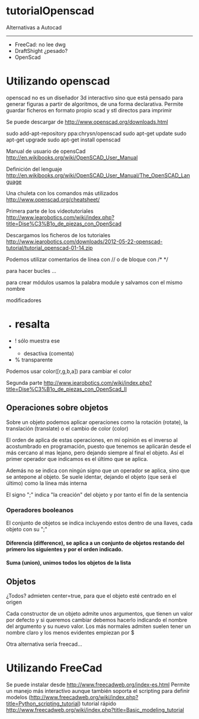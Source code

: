 # tutorialOpenscad

Alternativas a Autocad
_____

* FreeCad: no lee dwg 
* DraftShight ¿pesado?
* OpenScad

Utilizando openscad
=====

openscad no es un diseñador 3d interactivo sino que está pensado para generar figuras a partir de algoritmos, de una forma declarativa.
Permite guardar ficheros en formato propio scad y stl directos para imprimir

Se puede descargar de http://www.openscad.org/downloads.html

sudo add-apt-repository ppa:chrysn/openscad
sudo apt-get update
sudo apt-get upgrade
sudo apt-get install openscad

Manual de usuario de opensCad http://en.wikibooks.org/wiki/OpenSCAD_User_Manual

Definición del lenguaje http://en.wikibooks.org/wiki/OpenSCAD_User_Manual/The_OpenSCAD_Language

Una chuleta con los comandos más utilizados http://www.openscad.org/cheatsheet/

Primera parte de los videotutoriales http://www.iearobotics.com/wiki/index.php?title=Dise%C3%B1o_de_piezas_con_OpenScad

Descargamos los ficheros de los tutoriales
http://www.iearobotics.com/downloads/2012-05-22-openscad-tutorial/tutorial_openscad-01-14.zip

Podemos utilizar comentarios de línea con // o de bloque con /* */

para hacer bucles ...

para crear módulos usamos la palabra module y salvamos con el mismo nombre



modificadores 
* # resalta 
* ! sólo muestra ese
* * desactiva (comenta)
* % transparente

Podemos usar color([r,g,b,a]) para cambiar el color

Segunda parte http://www.iearobotics.com/wiki/index.php?title=Dise%C3%B1o_de_piezas_con_OpenScad_II

## Operaciones sobre objetos

Sobre un objeto podemos aplicar operaciones como la rotación (rotate), la translación (translate) o el cambio de color (color)

El orden de aplica de estas operaciones, en mi opinión es el inverso al acostumbrado en programación, puesto que tenemos se aplicarán desde el más cercano al mas lejano, pero dejando siempre al final el objeto. Así el primer operador que indicamos es el último que se aplica.

Además no se indica con ningún signo que un operador se aplica, sino que se antepone al objeto.
Se suele identar, dejando el objeto (que será el último) como la línea más interna

El signo ";" indica "la creación" del objeto y por tanto el fin de la sentencia

### Operadores booleanos

El conjunto de objetos se indica incluyendo estos dentro de una llaves, cada objeto con su ";"

#### Diferencia (difference), se aplica a un conjunto de objetos restando del primero los siguientes y por el orden indicado.  


#### Suma (union), unimos todos los objetos de la lista

## Objetos

¿Todos? admieten center=true, para que el objeto esté centrado en el origen

Cada constructor de un objeto admite unos argumentos, que tienen un valor por defecto y si queremos cambiar debemos hacerlo indicando el nombre del argumento y su nuevo valor. Los más normales admiten suelen tener un nombre claro y los menos evidentes empiezan por $



Otra alternativa sería freecad...

Utilizando FreeCad
====

Se puede instalar desde http://www.freecadweb.org/index-es.html
Permite un manejo más interactivo aunque también soporta el scripting para definir modelos (http://www.freecadweb.org/wiki/index.php?title=Python_scripting_tutorial)
tutorial rápido http://www.freecadweb.org/wiki/index.php?title=Basic_modeling_tutorial